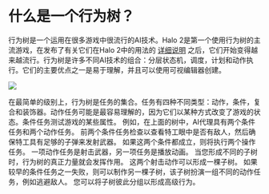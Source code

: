 ﻿# 什么是一个行为树？
行为树是一个运用在很多游戏中很流行的AI技术。Halo 2是第一个使用行为树的主流游戏，在发布了有关它们在Halo 2中的用法的 [详细说明](http://www.gamasutra.com/view/feature/130663/gdc_2005_proceeding_handling_.php) 之后，它们开始变得越来越流行。行为树是许多不同AI技术的组合：分层状态机，调度，计划和动作执行。它们的主要优点之一是易于理解，并且可以使用可视编辑器创建。 

![](https://cdn.jsdelivr.net/gh/longshilin/images/20201108214126.png)

在最简单的级别上，行为树是任务的集合。任务有四种不同类型：动作，条件，复合和装饰器。动作任务可能是最容易理解的，因为它们以某种方式改变了游戏的状态。条件任务测试游戏的某些属性。
例如，在上面的树中，AI代理具有两个条件任务和两个动作任务。
前两个条件任务检查以查看特工眼中是否有敌人，然后确保特工具有足够的子弹来发射武器。
如果这两个条件都成立，则将执行两个操作任务。
一项动作任务是射击武器，另一项任务是播放动画。
当您形成不同的子树时，行为树的真正力量就会发挥作用。
这两个射击动作可以形成一棵子树。
如果较早的条件任务之一失败，则可以制作另一棵子树，该子树扮演一组不同的动作任务，例如逃避敌人。
您可以将子树彼此分组以形成高级行为。


<!--stackedit_data:
eyJoaXN0b3J5IjpbNjQwMDUyNzYwLC0xMDgzNzkyNzkwLC0yMD
I5ODgyMTE0LC03Nzc4ODU4NzVdfQ==
-->